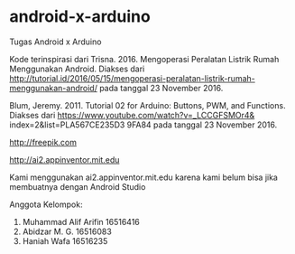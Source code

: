 # android-x-arduino
Tugas Android x Arduino

Kode terinspirasi dari
Trisna. 2016. Mengoperasi Peralatan Listrik Rumah Menggunakan Android. Diakses dari http://tutorial.id/2016/05/15/mengoperasi-peralatan-listrik-rumah-menggunakan-android/ pada tanggal 23 November 2016.

Blum, Jeremy. 2011. Tutorial 02 for Arduino: Buttons, PWM, and Functions. Diakses dari https://www.youtube.com/watch?v=_LCCGFSMOr4& index=2&list=PLA567CE235D3 9FA84 pada tanggal 23 November 2016.

http://freepik.com 

http://ai2.appinventor.mit.edu 

Kami menggunakan ai2.appinventor.mit.edu karena kami belum bisa jika membuatnya dengan Android Studio

Anggota Kelompok:
1) Muhammad Alif Arifin 16516416
2) Abidzar M. G.        16516083
3) Haniah Wafa          16516235
